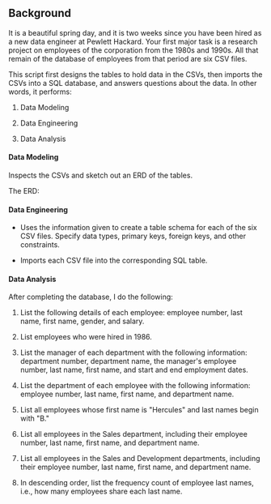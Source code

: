 
## Background

It is a beautiful spring day, and it is two weeks since you have been hired as a new data engineer at Pewlett Hackard. Your first major task is a research project on employees of the corporation from the 1980s and 1990s. All that remain of the database of employees from that period are six CSV files.

This script first designs the tables to hold data in the CSVs, then imports the CSVs into a SQL database, and answers questions about the data. In other words, it performs:

1. Data Modeling

2. Data Engineering

3. Data Analysis


#### Data Modeling

Inspects the CSVs and sketch out an ERD of the tables.

The ERD:

#### Data Engineering

* Uses the information given to create a table schema for each of the six CSV files. Specify data types, primary keys, foreign keys, and other constraints.

* Imports each CSV file into the corresponding SQL table.

#### Data Analysis

After completing the database, I do the following:

1. List the following details of each employee: employee number, last name, first name, gender, and salary.

2. List employees who were hired in 1986.

3. List the manager of each department with the following information: department number, department name, the manager's employee number, last name, first name, and start and end employment dates.

4. List the department of each employee with the following information: employee number, last name, first name, and department name.

5. List all employees whose first name is "Hercules" and last names begin with "B."

6. List all employees in the Sales department, including their employee number, last name, first name, and department name.

7. List all employees in the Sales and Development departments, including their employee number, last name, first name, and department name.

8. In descending order, list the frequency count of employee last names, i.e., how many employees share each last name.


